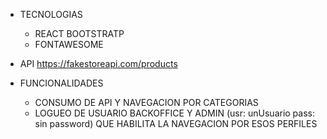 
 - TECNOLOGIAS
	* REACT BOOTSTRATP
	* FONTAWESOME

 - API https://fakestoreapi.com/products

 - FUNCIONALIDADES
	* CONSUMO DE API Y NAVEGACION POR CATEGORIAS
	* LOGUEO DE USUARIO BACKOFFICE Y ADMIN (usr: unUsuario pass: sin password) QUE HABILITA LA NAVEGACION POR ESOS PERFILES